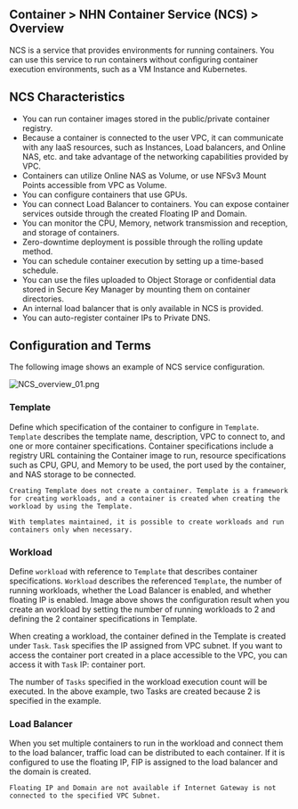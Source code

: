 ## Container > NHN Container Service (NCS) > Overview

NCS is a service that provides environments for running containers. 
You can use this service to run containers without configuring container execution environments, such as a VM Instance and Kubernetes.

## NCS Characteristics 

* You can run container images stored in the public/private container registry.
* Because a container is connected to the user VPC, it can communicate with any IaaS resources, such as Instances, Load balancers, and Online NAS, etc. and take advantage of the networking capabilities provided by VPC.
* Containers can utilize Online NAS as Volume, or use NFSv3 Mount Points accessible from VPC as Volume.
* You can configure containers that use GPUs.
* You can connect Load Balancer to containers. You can expose container services outside through the created Floating IP and Domain.
* You can monitor the CPU, Memory, network transmission and reception, and storage of containers.
* Zero-downtime deployment is possible through the rolling update method.
* You can schedule container execution by setting up a time-based schedule.
* You can use the files uploaded to Object Storage or confidential data stored in Secure Key Manager by mounting them on container directories.
* An internal load balancer that is only available in NCS is provided.
* You can auto-register container IPs to Private DNS.

## Configuration and Terms

The following image shows an example of NCS service configuration.

![NCS_overview_01.png](https://static.toastoven.net/prod_ncs/20221222/D-NCS_overview_01.png)

### Template

Define which specification of the container to configure in `Template`. 
`Template` describes the template name, description, VPC to connect to, and one or more container specifications.
Container specifications include a registry URL containing the Container image to run, resource specifications such as CPU, GPU, and Memory to be used, the port used by the container, and NAS storage to be connected.

```
Creating Template does not create a container. Template is a framework for creating workloads, and a container is created when creating the workload by using the Template.

With templates maintained, it is possible to create workloads and run containers only when necessary.
```

### Workload

Define `workload` with reference to `Template` that describes container specifications. 
`Workload` describes the referenced `Template`, the number of running workloads, whether the Load Balancer is enabled, and whether floating IP is enabled.
Image above shows the configuration result when you create an workload by setting the number of running workloads to 2 and defining the 2 container specifications in Template.

When creating a workload, the container defined in the Template is created under `Task`. 
`Task` specifies the IP assigned from VPC subnet.
If you want to access the container port created in a place accessible to the VPC, you can access it with `Task` IP: container port.

The number of `Tasks` specified in the workload execution count will be executed. In the above example, two Tasks are created because 2 is specified in the example.

### Load Balancer

When you set multiple containers to run in the workload and connect them to the load balancer, traffic load can be distributed to each container.
If it is configured to use the floating IP, FIP is assigned to the load balancer and the domain is created.

```
Floating IP and Domain are not available if Internet Gateway is not connected to the specified VPC Subnet.
```
